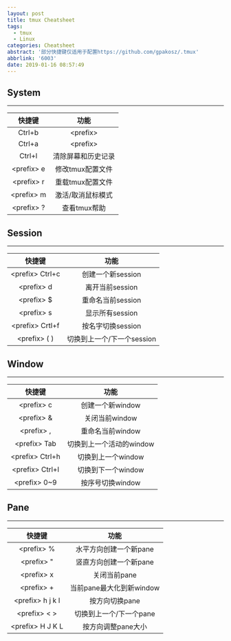 ```yaml
---
layout: post
title: tmux Cheatsheet
tags:
  - tmux
  - Linux
categories: Cheatsheet
abstract: '部分快捷键仅适用于配置https://github.com/gpakosz/.tmux'
abbrlink: '6003'
date: 2019-01-16 08:57:49
---
```

## System
---
|快捷键|功能|
|:-:|:-:|
|Ctrl+b|&lt;prefix>|
|Ctrl+a|&lt;prefix>|
|Ctrl+l|清除屏幕和历史记录|
|&lt;prefix> e|修改tmux配置文件|
|&lt;prefix> r|重载tmux配置文件|
|&lt;prefix> m|激活/取消鼠标模式|
|&lt;prefix> ?|查看tmux帮助|

## Session
---
|快捷键|功能|
|:-:|:-:|
|&lt;prefix> Ctrl+c|创建一个新session|
|&lt;prefix> d|离开当前session|
|&lt;prefix> $|重命名当前session|
|&lt;prefix> s|显示所有session|
|&lt;prefix> Crtl+f|按名字切换session|
|&lt;prefix> ( )|切换到上一个/下一个session|

## Window
---
|快捷键|功能|
|:-:|:-:|
|&lt;prefix> c|创建一个新window|
|&lt;prefix> &|关闭当前window|
|&lt;prefix> ,|重命名当前window|
|&lt;prefix> Tab|切换到上一个活动的window|
|&lt;prefix> Ctrl+h|切换到上一个window|
|&lt;prefix> Ctrl+l|切换到下一个window|
|&lt;prefix> 0~9|按序号切换window|

## Pane
---
|快捷键|功能|
|:-:|:-:|
|&lt;prefix> %|水平方向创建一个新pane|
|&lt;prefix> "|竖直方向创建一个新pane|
|&lt;prefix> x|关闭当前pane|
|&lt;prefix> +|当前pane最大化到新window|
|&lt;prefix> h j k l|按方向切换pane|
|&lt;prefix> < >|切换到上一个/下一个pane|
|&lt;prefix> H J K L|按方向调整pane大小|

